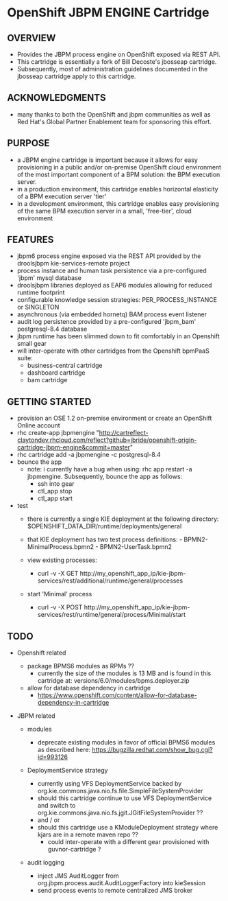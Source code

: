 OpenShift JBPM ENGINE Cartridge
===============================


OVERVIEW
--------
  - Provides the JBPM process engine on OpenShift exposed via REST API.
  - This cartridge is essentially a fork of Bill Decoste's jbosseap cartridge.
  - Subsequently, most of administration guidelines documented in the jbosseap cartridge apply to this cartridge.


ACKNOWLEDGMENTS
---------------
  - many thanks to both the OpenShift and jbpm communities as well as Red Hat's Global Partner Enablement team for sponsoring this effort.


PURPOSE
-------
  - a JBPM engine cartridge is important because it allows for easy provisioning in a public and/or on-premise OpenShift cloud environment
    of the most important component of a BPM solution:  the BPM execution server.
  - in a production environment, this cartridge enables horizontal elasticity of a BPM execution server 'tier'
  - in a development environment, this cartridge enables easy provisioning of the same BPM execution server in a small, 'free-tier', cloud environment


FEATURES
--------
  - jbpm6 process engine exposed via the REST API provided by the droolsjbpm kie-services-remote project
  - process instance and human task persistence via a pre-configured 'jbpm' mysql database
  - droolsjbpm libraries deployed as EAP6 modules allowing for reduced runtime footprint
  - configurable knowledge session strategies:  PER_PROCESS_INSTANCE or SINGLETON
  - asynchronous (via embedded hornetq) BAM process event listener 
  - audit log persistence provided by a pre-configured 'jbpm_bam' postgresql-8.4 database
  - jbpm runtime has been slimmed down to fit comfortably in an Openshift small gear
  - will inter-operate with other cartridges from the Openshift bpmPaaS  suite:
    - business-central cartridge
    - dashboard cartridge
    - bam cartridge



GETTING STARTED
---------------
  - provision an OSE 1.2 on-premise environment or create an OpenShift Online account
  - rhc create-app jbpmengine "http://cartreflect-claytondev.rhcloud.com/reflect?github=jbride/openshift-origin-cartridge-jbpm-engine&commit=master"
  - rhc cartridge add -a jbpmengine -c postgresql-8.4
  - bounce the app
    - note:  i currently have a bug when using:  rhc app restart -a jbpmengine.  Subsequently, bounce the app as follows:
      - ssh into gear
      - ctl_app stop
      - ctl_app start
  - test
     - there is currently a single KIE deployment at the following directory: $OPENSHIFT_DATA_DIR/runtime/deployments/general
     - that KIE deployment has two test process definitions:
           - BPMN2-MinimalProcess.bpmn2
           - BPMN2-UserTask.bpmn2
     - view existing processes:
        - curl -v -X GET http://my_openshift_app_ip/kie-jbpm-services/rest/additional/runtime/general/processes

     - start 'Minimal' process
        - curl -v -X POST http://my_openshift_app_ip/kie-jbpm-services/rest/runtime/general/process/Minimal/start
            
    
TODO
----
  - Openshift related
    - package BPMS6 modules as RPMs ??
        - currently the size of the modules is 13 MB and is found in this cartridge at:   versions/6.0/modules/bpms.deployer.zip
    - allow for database dependency in cartridge
        - https://www.openshift.com/content/allow-for-database-dependency-in-cartridge

  - JBPM related
    - modules
        - deprecate existing modules in favor of official BPMS6 modules as described here:  https://bugzilla.redhat.com/show_bug.cgi?id=993126

    - DeploymentService strategy
        - currently using VFS DeploymentService backed by org.kie.commons.java.nio.fs.file.SimpleFileSystemProvider
        - should this cartridge continue to use VFS DeploymentService and switch to org.kie.commons.java.nio.fs.jgit.JGitFileSystemProvider ??
        - and / or
        - should this cartridge use a KModuleDeployment strategy where kjars are in a remote maven repo ??
            - could inter-operate with a different gear provisioned with guvnor-cartridge ?

    - audit logging
        - inject JMS AuditLogger from org.jbpm.process.audit.AuditLoggerFactory into kieSession
        - send process events to remote centralized JMS broker

